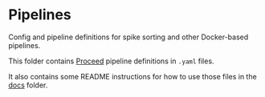 # Pipelines

Config and pipeline definitions for spike sorting and other Docker-based pipelines.

This folder contains [Proceed](https://github.com/benjamin-heasly/proceed) pipeline definitions in `.yaml` files.

It also contains some README instructions for how to use those files in the [docs](./docs/) folder.
